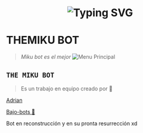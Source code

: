 <h1 align="center">
  <img src="https://readme-typing-svg.herokuapp.com?font=Fira+Code&size=40&pause=500&color=00F7FF&center=true&vCenter=true&width=500&lines=👑+¡HOLA,+SOY+THEMIKU-BOT!+🔥" alt="Typing SVG">
</h1>


<h1>THEMIKU BOT</h1>

> *Miku bot es el mejor*
![Menu Principal](https://qu.ax/eJBzU.jpg)

## **`THE MIKU BOT`**
> Es un trabajo en equipo creado por 💫

[Adrian](https://Wa.me/595976126756)

[Bajo-bots 🚀](https://Wa.me/573162402768)


Bot en reconstrucción y en su pronta resurrección xd
